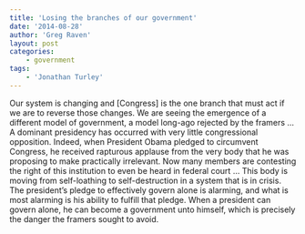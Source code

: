 ```yaml
---
title: 'Losing the branches of our government'
date: '2014-08-28'
author: 'Greg Raven'
layout: post
categories:
    - government
tags:
    - 'Jonathan Turley'
---
```


Our system is changing and \[Congress\] is the one branch that must act if we are to reverse those changes. We are seeing the emergence of a different model of government, a model long-ago rejected by the framers … A dominant presidency has occurred with very little congressional opposition. Indeed, when President Obama pledged to circumvent Congress, he received rapturous applause from the very body that he was proposing to make practically irrelevant. Now many members are contesting the right of this institution to even be heard in federal court … This body is moving from self-loathing to self-destruction in a system that is in crisis. The president’s pledge to effectively govern alone is alarming, and what is most alarming is his ability to fulfill that pledge. When a president can govern alone, he can become a government unto himself, which is precisely the danger the framers sought to avoid.